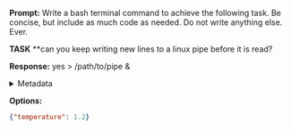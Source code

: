 **Prompt:**
Write a bash terminal command to achieve the following task.
Be concise, but include as much code as needed. Do not write anything else. Ever.

**TASK**
**can you keep writing new lines to a linux pipe before it is read?


**Response:**
yes > /path/to/pipe &

<details><summary>Metadata</summary>

- Duration: 847 ms
- Datetime: 2024-01-09T10:53:29.292010
- Model: gpt-4-1106-preview

</details>

**Options:**
```json
{"temperature": 1.2}
```

